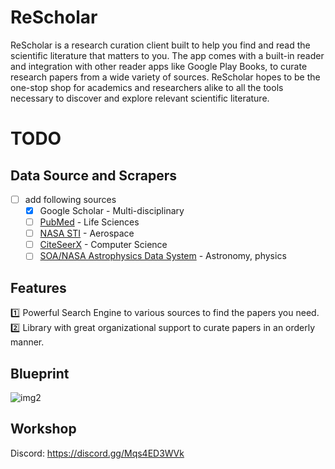 # ReScholar
ReScholar is a research curation client built to help you find and read the scientific literature that matters to you. 
The app comes with a built-in reader and integration with other reader apps like Google Play Books, to curate research papers from a wide variety of sources. ReScholar hopes to be the one-stop shop for academics and researchers alike to all the tools necessary to discover and explore relevant scientific literature.

# TODO

## Data Source and Scrapers
 - [ ] add following sources
     - [x] Google Scholar - Multi-disciplinary
     - [ ] [PubMed](http://www.ncbi.nlm.nih.gov/pubmed/) - Life Sciences
     - [ ] [NASA STI](www.sti.nasa.gov/STI-public-homepage.html) - Aerospace
     - [ ] [CiteSeerX](https://citeseerx.ist.psu.edu) - Computer Science
     - [ ] [SOA/NASA Astrophysics Data System](adswww.harvard.edu/) - Astronomy, physics

## Features  
:one: Powerful Search Engine to various sources to find the papers you need.  
:two: Library with great organizational support to curate papers in an orderly manner.  

## Blueprint
![img2](https://github.com/pranavAbe/ReScholar/blob/main/rescholar.drawio.svg)

## Workshop
Discord: https://discord.gg/Mqs4ED3WVk

